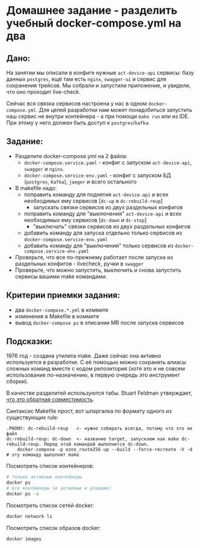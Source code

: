 # Домашнее задание - разделить учебный docker-compose.yml на два

## Дано:

На занятии мы описали в конфиге нужные `act-device-api` сервисы: базу данных `postgres`, ещё там есть `nginx`, `swagger-ui` и сервис для сохранения трейсов.
Мы собрали и запустили приложение, и увидели, что оно проходит live-check.

Сейчас вся связка сервисов настроена у нас в одном `docker-compose.yml`.
Для целей разработки нам может понадобиться запустить наш сервис не внутри контейнера - а при помощи `make run` или из IDE.
При этому у него должен быть доступ к `postgres`/`kafka`.

## Задание:

- Разделите docker-compose.yml на 2 файла:
  - `docker-compose.service.yaml` - конфиг с запуском `act-device-api`, `swagger` и `nginx`.
  - `docker-compose.service-env.yaml` - конфиг с запуском БД (`postgres`, `Kafka`), `jaeger` и всего остального
- В makefile надо:
  - поправить команду для поднятия `act-device-api` и всех необходимых ему сервисов [`dc-up` и `dc-rebuild-reup`]
    - запускать связки сервисов из двух раздельных конфигов
  - поправить команду для "выключения" `act-device-api` и всех необходимых ему сервисов [`dc-down` и `dc-stop`]
    - "выключать" связки сервисов из двух раздельных конфигов
  - добавить команду для запуска отдельно только сервисов из `docker-compose.service-env.yaml`
  - добавить команду для "выключения" только сервисов из `docker-compose.service-env.yaml`
- Проверьте, что все по-прежнему работает после запуска из раздельных конфигов - livecheck, ручки в `swagger`
- Проверьте, что можно запустить, выключить и снова запустить сервисы вашими make командами.

## Критерии приемки задания:

- два `docker-compose.*.yml` в коммите
- изменения в Makefile в коммите
- вывод `docker-compose ps` в описании MR после запуска сервисов

## Подсказки:

1976 год - создана утилита make. Даже сейчас она активно используется в разработке. С её помощью можно сохранять алиасы сложных команд вместе с кодом репозитория (хотя это и не совсем использование по-назначению, в первую очередь это инструмент сборки).

В качестве разделитей используются табы. Stuart Feldman утверждает, [что это обратная совместимость](http://catb.org/~esr/writings/taoup/html/ch15s04.html).

Синтаксис Makefile прост, вот шпаргалка по формату одного из существующих rule:

```
.PHONY: dc-rebuild-reup   <- нужно собирать всегда, потому что это не файл
dc-rebuild-reup: dc-down  <- название target, запускаем как make dc-rebuild-reup. Перед этой командой выполнится dc-down.
	docker-compose -p ozon_route256 up --build --force-recreate -V -d # эту команду выполнит make
```

Посмотреть список контейнеров:

```bash
# только активные контейнеры
docker ps
# все контейнеры (и активные и упавшие)
docker ps -a
```

Посмотреть список сетей docker:

```bash
docker network ls
```

Посмотреть список образов docker:

```bash
docker images
```
